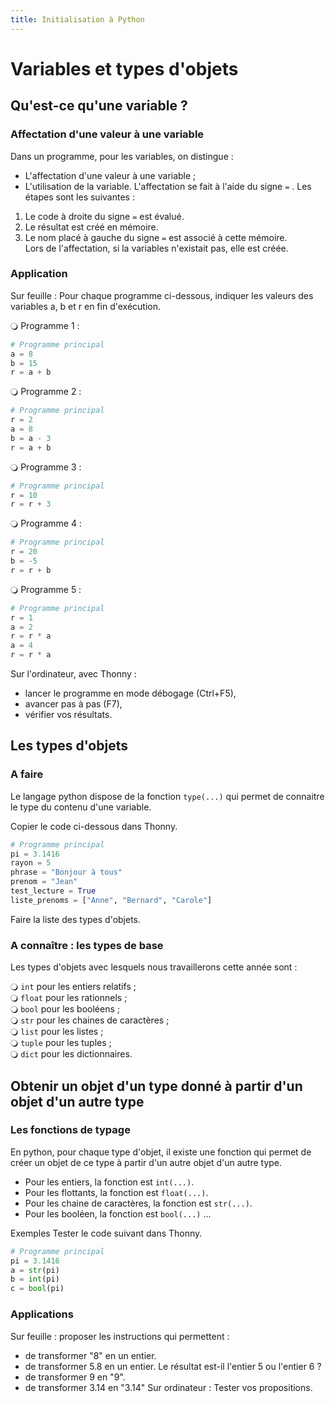 ```yaml
---
title: Initialisation à Python
---
```


# Variables et types d'objets

<link rel="stylesheet" href="../assets/style.css" />


## Qu'est-ce qu'une variable ?

### Affectation d'une valeur à une variable

Dans un programme, pour les variables, on distingue :

- L'affectation d'une valeur à une variable ;
- L'utilisation de la variable.
L'affectation se fait à l'aide du signe `=` . Les étapes sont les suivantes :

1) Le code à droite du signe `=` est évalué.  
2) Le résultat est créé en mémoire.  
3) Le nom placé à gauche du signe `=` est associé à cette mémoire.  
Lors de l'affectation, si la variables n'existait pas, elle est créée.  

### Application

Sur feuille : Pour chaque programme ci-dessous, indiquer les valeurs des variables a, b et r en fin d'exécution.

🔾 Programme 1 :

```python
# Programme principal
a = 8
b = 15
r = a + b
```

🔾 Programme 2 :

```python
# Programme principal
r = 2
a = 8
b = a - 3
r = a + b
```

🔾 Programme 3 :

```python
# Programme principal
r = 10
r = r + 3
```

🔾 Programme 4 :

```python
# Programme principal
r = 20
b = -5
r = r + b
```

🔾 Programme 5 :

```python
# Programme principal
r = 1
a = 2
r = r * a
a = 4
r = r * a
```

Sur l'ordinateur, avec Thonny :

- lancer le programme en mode débogage  (Ctrl+F5),
- avancer pas à pas  (F7),
- vérifier vos résultats.

## Les types d'objets

### A faire

Le langage python dispose de la fonction `type(...)` qui permet de connaitre le type du contenu d'une variable.

Copier le code ci-dessous dans Thonny.

```python
# Programme principal
pi = 3.1416
rayon = 5
phrase = "Bonjour à tous"
prenom = "Jean"
test_lecture = True
liste_prenoms = ["Anne", "Bernard", "Carole"]
```
Faire la liste des types d'objets.

### A connaître : les types de base

Les types d'objets avec lesquels nous travaillerons cette année sont :

🔾 `int` pour les entiers relatifs ;  
🔾 `float` pour les rationnels ;  
🔾 `bool` pour les booléens ;  
🔾 `str` pour les chaines de caractères ;  
🔾 `list` pour les listes ;  
🔾 `tuple` pour les tuples ;  
🔾 `dict` pour les dictionnaires.  


## Obtenir un objet d'un type donné à partir d'un objet d'un autre type

### Les fonctions de typage

En python, pour chaque type d'objet, il existe une fonction qui permet de créer un objet de ce type à partir d'un autre objet d'un autre type.

- Pour les entiers, la fonction est `int(...)`.
- Pour les flottants, la fonction est `float(...)`.
- Pour les chaine de caractères, la fonction est `str(...)`.
- Pour les booléen, la fonction est `bool(...)`
...

Exemples
Tester le code suivant dans Thonny.

```python
# Programme principal
pi = 3.1416
a = str(pi)
b = int(pi)
c = bool(pi)
```

### Applications

Sur feuille : proposer les instructions qui permettent :

- de transformer "8" en un entier.
- de transformer 5.8 en un entier. Le résultat est-il l'entier 5 ou l'entier 6 ?
- de transformer 9 en "9".
- de transformer 3.14 en "3.14"
Sur ordinateur : Tester vos propositions.
